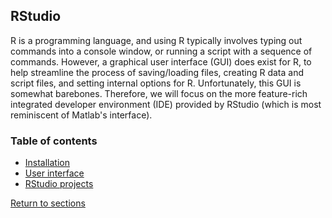## RStudio

R is a programming language, and using R typically involves typing out commands into a console window, or running a script with a sequence of commands. However, a graphical user interface (GUI) does exist for R, to help streamline the process of saving/loading files, creating R data and script files, and setting internal options for R. Unfortunately, this GUI is somewhat barebones. Therefore, we will focus on the more feature-rich integrated developer environment (IDE) provided by RStudio (which is most reminiscent of Matlab's interface).

### Table of contents

* [Installation](C02_P001_Installation.md)
* [User interface](C02_P002_RStudio_GUI.md)
* [RStudio projects](C02_P003_RStudio_projects.md)

[Return to sections](C00_P002_Chapters.md)
